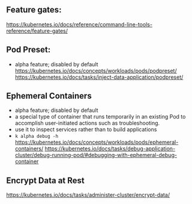 ## Feature gates:
https://kubernetes.io/docs/reference/command-line-tools-reference/feature-gates/

## Pod Preset:
- alpha feature; disabled by default
https://kubernetes.io/docs/concepts/workloads/pods/podpreset/
https://kubernetes.io/docs/tasks/inject-data-application/podpreset/

## Ephemeral Containers
- alpha feature; disabled by default
- a special type of container that runs temporarily in an existing Pod to accomplish user-initiated actions such as troubleshooting. 
- use it to inspect services rather than to build applications
- `k alpha debug -h`
https://kubernetes.io/docs/concepts/workloads/pods/ephemeral-containers/
https://kubernetes.io/docs/tasks/debug-application-cluster/debug-running-pod/#debugging-with-ephemeral-debug-container


## Encrypt Data at Rest
https://kubernetes.io/docs/tasks/administer-cluster/encrypt-data/